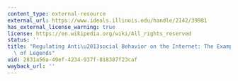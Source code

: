 ```yaml
---
content_type: external-resource
external_url: https://www.ideals.illinois.edu/handle/2142/39981
has_external_license_warning: true
license: https://en.wikipedia.org/wiki/All_rights_reserved
status: ''
title: "Regulating Anti\u2013social Behavior on the Internet: The Example of League\
  \ of Legends"
uid: 2831a56a-49ef-4234-937f-818387f23caf
wayback_url: ''
---
```

